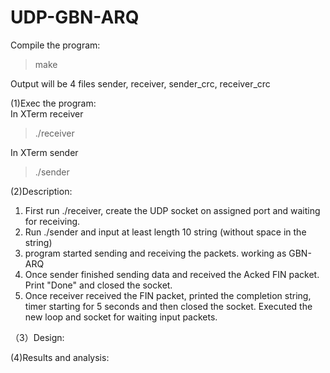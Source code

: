 # UDP-GBN-ARQ
Compile the program:
> make

Output will be 4 files sender, receiver, sender_crc, receiver_crc


(1)Exec the program:  
In XTerm receiver  
> ./receiver  
> 
In XTerm sender  
> ./sender

(2)Description:
1. First run ./receiver, create the UDP socket on assigned port and waiting for receiving. 
2. Run ./sender and input at least length 10 string (without space in the string)
3. program started sending and receiving the packets. working as GBN-ARQ
4. Once sender finished sending data and received the Acked FIN packet. Print "Done" and closed the socket.
5. Once receiver received the FIN packet, printed the completion string, timer starting for 5 seconds and then closed the socket. Executed the new loop and socket for waiting input packets.

（3）Design:

(4)Results and analysis:
